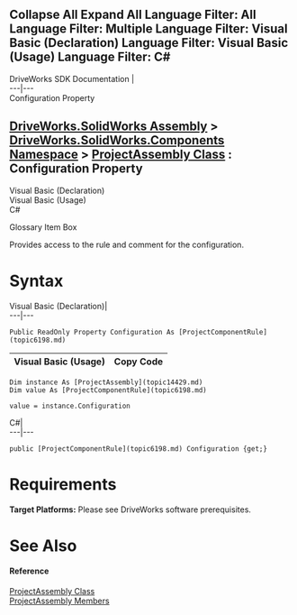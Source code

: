 Collapse All Expand All Language Filter: All  Language Filter: Multiple  Language Filter: Visual Basic (Declaration) Language Filter: Visual Basic (Usage) Language Filter: C#  
---  
DriveWorks SDK Documentation  |   
---|---  
Configuration Property   
  
[DriveWorks.SolidWorks Assembly](topic13342.md) > [DriveWorks.SolidWorks.Components Namespace](topic13925.md) > [ProjectAssembly Class](topic14429.md) : Configuration Property  
---  
  
Visual Basic (Declaration)    
Visual Basic (Usage)    
C# 

Glossary Item Box

Provides access to the rule and comment for the configuration. 

# Syntax

Visual Basic (Declaration)|   
---|---  
      
    
    Public ReadOnly Property Configuration As [ProjectComponentRule](topic6198.md)  
  
Visual Basic (Usage)| Copy Code  
---|---  
      
    
    Dim instance As [ProjectAssembly](topic14429.md)
    Dim value As [ProjectComponentRule](topic6198.md)
     
    value = instance.Configuration  
  
C#|   
---|---  
      
    
    public [ProjectComponentRule](topic6198.md) Configuration {get;}  
  
# Requirements

**Target Platforms:** Please see DriveWorks software prerequisites.

# See Also

#### Reference

[ProjectAssembly Class](topic14429.md)   
[ProjectAssembly Members](topic14430.md)


